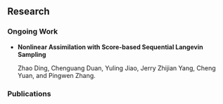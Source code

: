 

## Research

### Ongoing Work

* <span class="green-text"> **Nonlinear Assimilation with Score-based Sequential Langevin Sampling** </span>

  Zhao Ding, Chenguang Duan, Yuling Jiao, Jerry Zhijian Yang, Cheng Yuan, and Pingwen Zhang.

### Publications
